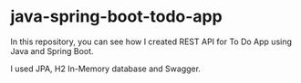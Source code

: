 # java-spring-boot-todo-app

In this repository, you can see how I created REST API for To Do App using Java and Spring Boot.

I used JPA, H2 In-Memory database and Swagger.